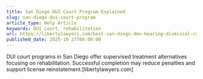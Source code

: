 ```yaml
---
title: San Diego DUI Court Program Explained
slug: san-diego-dui-court-program
article_type: Help Article
keywords: DUI court, rehabilitation
url: https://libertylawyers.com/best-san-diego-dmv-hearing-dismissal-rate/
published_date: 2025-10-27T00:00:00
---
```


DUI court programs in San Diego offer supervised treatment alternatives focusing on rehabilitation. Successful completion may reduce penalties and support license reinstatement.[libertylawyers.com]